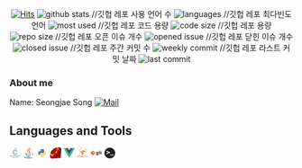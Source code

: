 <div align=center>

[![Hits](https://hits.seeyoufarm.com/api/count/incr/badge.svg?url=https://github.com/seongjaesong)](https://hits.seeyoufarm.com)
![github stats](https://github-readme-stats.vercel.app/api?username=SeongJaeSong&show_icons=true&hide_border=true)
//깃헙 레포 사용 언어 수
![languages](https://img.shields.io/github/languages/count/seongjaesong/survive )
//깃헙 레포 최다빈도 언어
![most used](https://img.shields.io/github/languages/top/seongjaesong/survive)
//깃헙 레포 코드 용량
![code size](https://img.shields.io/github/languages/code-size/seongjaesong/survive)
//깃헙 레포 용량
![repo size](https://img.shields.io/github/repo-size/seongjaesong/survive)
//깃헙 레포 오픈 이슈 개수
![opened issue](https://img.shields.io/github/issues/seongjaesong/survive)
//깃헙 레포 닫힌 이슈 개수
![closed issue](https://img.shields.io/github/issues-closed/seongjaesong/survive)
//깃헙 레포 주간 커밋 수
![weekly commit](https://img.shields.io/github/commit-activity/w/seongjaesong/survive)
//깃헙 레포 라스트 커밋 날짜
![last commit](https://img.shields.io/github/last-commit/seongjaesong/survive)
</div>

### About me

Name: Seongjae Song
[![Mail](https://img.shields.io/badge/Gmail-d14836?style=flat-square&logo=Gmail&logoColor=white&link=mailto:tjdkskgnal61@gmail.com)](mailto:tjdkskgnal61@gmail.com)


<h2>Languages and Tools</h2>

<code><img height="20" src="https://raw.githubusercontent.com/github/explore/80688e429a7d4ef2fca1e82350fe8e3517d3494d/topics/c/c.png"></code>
<code><img height="20" src="https://raw.githubusercontent.com/github/explore/80688e429a7d4ef2fca1e82350fe8e3517d3494d/topics/java/java.png"></code>
<code><img height="20" src="https://raw.githubusercontent.com/github/explore/80688e429a7d4ef2fca1e82350fe8e3517d3494d/topics/python/python.png"></code>
<code><img height="20" src="https://raw.githubusercontent.com/github/explore/80688e429a7d4ef2fca1e82350fe8e3517d3494d/topics/ruby/ruby.png"></code>
<code><img height="20" src="https://raw.githubusercontent.com/github/explore/80688e429a7d4ef2fca1e82350fe8e3517d3494d/topics/vue/vue.png"></code>
<code><img height="20" src="https://raw.githubusercontent.com/github/explore/80688e429a7d4ef2fca1e82350fe8e3517d3494d/topics/tensorflow/tensorflow.png"></code>
<code><img height="20" src="https://raw.githubusercontent.com/github/explore/80688e429a7d4ef2fca1e82350fe8e3517d3494d/topics/git/git.png"></code>
<code><img height="20" src="https://raw.githubusercontent.com/github/explore/80688e429a7d4ef2fca1e82350fe8e3517d3494d/topics/terminal/terminal.png"></code>


